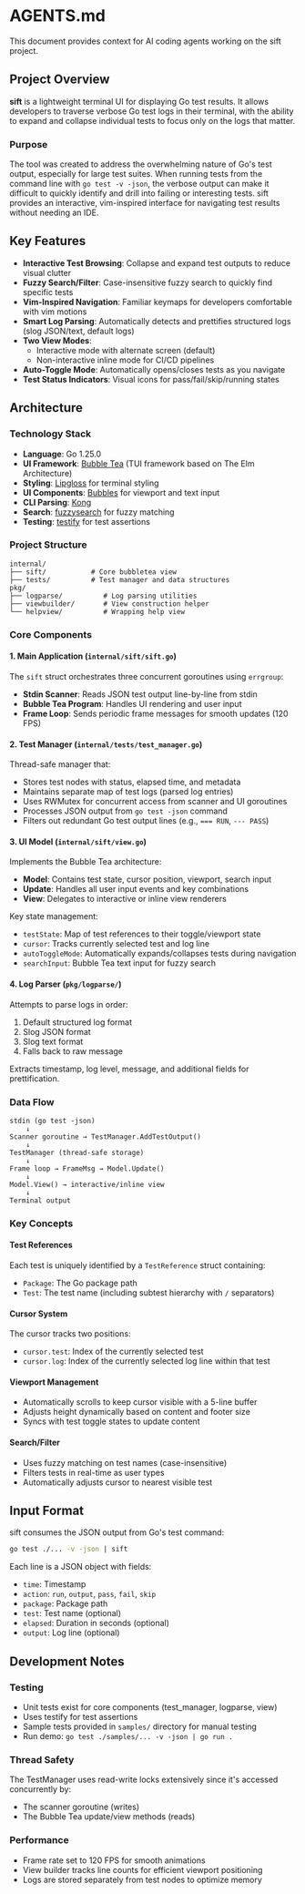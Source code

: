 # AGENTS.md

This document provides context for AI coding agents working on the sift project.

## Project Overview

**sift** is a lightweight terminal UI for displaying Go test results. It allows developers to traverse verbose Go test logs in their terminal, with the ability to expand and collapse individual tests to focus only on the logs that matter.

### Purpose

The tool was created to address the overwhelming nature of Go's test output, especially for large test suites. When running tests from the command line with `go test -v -json`, the verbose output can make it difficult to quickly identify and drill into failing or interesting tests. sift provides an interactive, vim-inspired interface for navigating test results without needing an IDE.

## Key Features

- **Interactive Test Browsing**: Collapse and expand test outputs to reduce visual clutter
- **Fuzzy Search/Filter**: Case-insensitive fuzzy search to quickly find specific tests
- **Vim-Inspired Navigation**: Familiar keymaps for developers comfortable with vim motions
- **Smart Log Parsing**: Automatically detects and prettifies structured logs (slog JSON/text, default logs)
- **Two View Modes**:
  - Interactive mode with alternate screen (default)
  - Non-interactive inline mode for CI/CD pipelines
- **Auto-Toggle Mode**: Automatically opens/closes tests as you navigate
- **Test Status Indicators**: Visual icons for pass/fail/skip/running states

## Architecture

### Technology Stack

- **Language**: Go 1.25.0
- **UI Framework**: [Bubble Tea](https://github.com/charmbracelet/bubbletea) (TUI framework based on The Elm Architecture)
- **Styling**: [Lipgloss](https://github.com/charmbracelet/lipgloss) for terminal styling
- **UI Components**: [Bubbles](https://github.com/charmbracelet/bubbles) for viewport and text input
- **CLI Parsing**: [Kong](https://github.com/alecthomas/kong)
- **Search**: [fuzzysearch](https://github.com/lithammer/fuzzysearch) for fuzzy matching
- **Testing**: [testify](https://github.com/stretchr/testify) for test assertions

### Project Structure

```
internal/
├── sift/           # Core bubbletea view
├── tests/          # Test manager and data structures
pkg/
├── logparse/          # Log parsing utilities
├── viewbuilder/       # View construction helper
└── helpview/          # Wrapping help view
```

### Core Components

#### 1. Main Application (`internal/sift/sift.go`)

The `sift` struct orchestrates three concurrent goroutines using `errgroup`:

- **Stdin Scanner**: Reads JSON test output line-by-line from stdin
- **Bubble Tea Program**: Handles UI rendering and user input
- **Frame Loop**: Sends periodic frame messages for smooth updates (120 FPS)

#### 2. Test Manager (`internal/tests/test_manager.go`)

Thread-safe manager that:

- Stores test nodes with status, elapsed time, and metadata
- Maintains separate map of test logs (parsed log entries)
- Uses RWMutex for concurrent access from scanner and UI goroutines
- Processes JSON output from `go test -json` command
- Filters out redundant Go test output lines (e.g., `=== RUN`, `--- PASS`)

#### 3. UI Model (`internal/sift/view.go`)

Implements the Bubble Tea architecture:

- **Model**: Contains test state, cursor position, viewport, search input
- **Update**: Handles all user input events and key combinations
- **View**: Delegates to interactive or inline view renderers

Key state management:

- `testState`: Map of test references to their toggle/viewport state
- `cursor`: Tracks currently selected test and log line
- `autoToggleMode`: Automatically expands/collapses tests during navigation
- `searchInput`: Bubble Tea text input for fuzzy search

#### 4. Log Parser (`pkg/logparse/`)

Attempts to parse logs in order:

1. Default structured log format
2. Slog JSON format
3. Slog text format
4. Falls back to raw message

Extracts timestamp, log level, message, and additional fields for prettification.

### Data Flow

```
stdin (go test -json)
    ↓
Scanner goroutine → TestManager.AddTestOutput()
    ↓
TestManager (thread-safe storage)
    ↓
Frame loop → FrameMsg → Model.Update()
    ↓
Model.View() → interactive/inline view
    ↓
Terminal output
```

### Key Concepts

#### Test References

Each test is uniquely identified by a `TestReference` struct containing:

- `Package`: The Go package path
- `Test`: The test name (including subtest hierarchy with `/` separators)

#### Cursor System

The cursor tracks two positions:

- `cursor.test`: Index of the currently selected test
- `cursor.log`: Index of the currently selected log line within that test

#### Viewport Management

- Automatically scrolls to keep cursor visible with a 5-line buffer
- Adjusts height dynamically based on content and footer size
- Syncs with test toggle states to update content

#### Search/Filter

- Uses fuzzy matching on test names (case-insensitive)
- Filters tests in real-time as user types
- Automatically adjusts cursor to nearest visible test

## Input Format

sift consumes the JSON output from Go's test command:

```bash
go test ./... -v -json | sift
```

Each line is a JSON object with fields:

- `time`: Timestamp
- `action`: `run`, `output`, `pass`, `fail`, `skip`
- `package`: Package path
- `test`: Test name (optional)
- `elapsed`: Duration in seconds (optional)
- `output`: Log line (optional)

## Development Notes

### Testing

- Unit tests exist for core components (test_manager, logparse, view)
- Uses testify for test assertions
- Sample tests provided in `samples/` directory for manual testing
- Run demo: `go test ./samples/... -v -json | go run .`

### Thread Safety

The TestManager uses read-write locks extensively since it's accessed concurrently by:

- The scanner goroutine (writes)
- The Bubble Tea update/view methods (reads)

### Performance

- Frame rate set to 120 FPS for smooth animations
- View builder tracks line counts for efficient viewport positioning
- Logs are stored separately from test nodes to optimize memory

